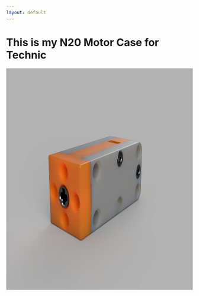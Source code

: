 ```yaml
---
layout: default
---
```


# This is my N20 Motor Case for Technic

<p align="center">
  <img src="media/Render.png" width="800" height="600"/>
</p>